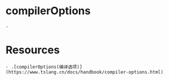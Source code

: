 # compilerOptions
    - 
# Resources
    - .[compilerOptions(编译选项)](https://www.tslang.cn/docs/handbook/compiler-options.html)